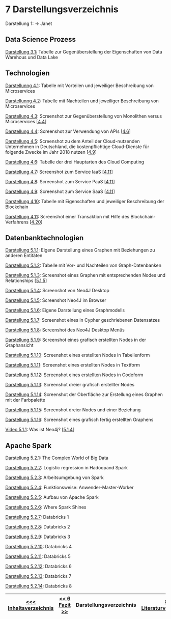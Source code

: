 # 7 Darstellungsverzeichnis

Darstellung 1: -> Janet

## Data Science Prozess

[Darstellung 3.1:](./Data_Science_Prozess/031_Daten_Management.md#Darstellung_31) Tabelle zur Gegenüberstellung der Eigenschaften von Data Warehous und Data Lake

## Technologien

[Darstellunng 4.1](./Technologien/Microservice.md#Darstellung_41): Tabelle mit Vorteilen und jeweiliger Beschreibung von Microservices

[Darstellunng 4.2](./Technologien/Microservice.md#Darstellung_42): Tabelle mit Nachteilen und jeweiliger Beschreibung von Microservices

[Darstellung 4.3](./Technologien/Microservice.md#Darstellung_43): Screenshot zur Gegenüberstellung von Monolithen versus Microservices [[4.4](https://www.redhat.com/de/topics/microservices/what-are-microservices)]

[Darstellung 4.4](./Technologien/API.md#Darstellung_44): Screenshot zur Verwendung von APIs [[4.6](https://www.redhat.com/de/topics/api/what-are-application-programming-interfaces)]

[Darstellung 4.5](./Technologien/Cloud.md#Darstellung_45): Screenshot zu dem Anteil der Cloud-nutzenden Unternehmen in Deutschland, die kostenpflichtige Cloud-Dienste für folgende Zwecke im Jahr 2018 nutzen [[4.9](https://de.statista.com/statistik/daten/studie/381830/umfrage/einsatzzwecke-von-cloud-computing-in-unternehmen-in-deutschland/)]

[Darstellung 4.6](./Technologien/Cloud.md#Darstellung_46): Tabelle der drei Hauptarten des Cloud Computing

[Darstellung 4.7](./Technologien/Cloud.md#Darstellung_47): Screenshot zum Service IaaS [[4.11](https://aws.amazon.com/de/what-is-cloud-computing/?nc1=f_cc)]

[Darstellung 4.8](./Technologien/Cloud.md#Darstellung_48): Screenshot zum Service PaaS [[4.11](https://aws.amazon.com/de/what-is-cloud-computing/?nc1=f_cc)]

[Darstellung 4.9](./Technologien/Cloud.md#Darstellung_49): Screenshot zum Service SaaS [[4.11](https://aws.amazon.com/de/what-is-cloud-computing/?nc1=f_cc)]

[Darstellung 4.10](./Technologien/Blockchain.md#Darstellung_410): Tabelle mit Eigenschaften und jeweiliger Beschreibung der Blockchain

[Darstellung 4.11](./Technologien/Blockchain.md#Darstellung_411): Screenshot einer Transaktion mit Hilfe des Blockchain-Verfahrens [[4.20](https://www.bwi.de/news-blog/blog/blockchain-interview/)]

## Datenbanktechnologien

[Darstellung 5.1.1](./Datenbanktechnologien/Graphdatabase.md#Darstellung_511): Eigene Darstellung eines Graphen mit Beziehungen zu anderen Entitäten

[Darstellung 5.1.2](./Datenbanktechnologien/Graphdatabase.md#Darstellung_512): Tabelle mit Vor- und Nachteilen von Graph-Datenbanken

[Darstellung 5.1.3](./Datenbanktechnologien/Neo4J.md#Darstellung_513): Screenshot eines Graphen mit entsprechenden Nodes und Relationships [[5.1.5](https://neo4j.com/developer/get-started/)]

[Darstellung 5.1.4](./Datenbanktechnologien/Neo4j-Example.md#Darstellung_514): Screenshot von Neo4J Desktop

[Darstellung 5.1.5](./Datenbanktechnologien/Neo4j-Example.md#Darstellung_515): Screenshot Neo4J im Browser

[Darstellung 5.1.6](./Datenbanktechnologien/Neo4j-Example.md#Darstellung_516): Eigene Darstellung eines Graphmodells

[Darstellung 5.1.7](./Datenbanktechnologien/Neo4j-Example.md#Darstellung_517): Screenshot eines in Cypher geschriebenen Datensatzes

[Darstellung 5.1.8](./Datenbanktechnologien/Neo4j-Example.md#Darstellung_518): Screenshot des Neo4J Desktop Menüs

[Darstellung 5.1.9](./Datenbanktechnologien/Neo4j-Example.md#Darstellung_519): Screenshot eines grafisch erstellten Nodes in der Graphansicht

[Darstellung 5.1.10](./Datenbanktechnologien/Neo4j-Example.md#Darstellung_5110): Screenshot eines erstellten Nodes in Tabellenform

[Darstellung 5.1.11](./Datenbanktechnologien/Neo4j-Example.md#Darstellung_5111): Screenshot eines erstellten Nodes in Textform

[Darstellung 5.1.12](./Datenbanktechnologien/Neo4j-Example.md#Darstellung_5112): Screenshot eines erstellten Nodes in Codeform

[Darstellung 5.1.13](./Datenbanktechnologien/Neo4j-Example.md#Darstellung_5113): Screenshot dreier grafisch erstellter Nodes

[Darstellung 5.1.14](./Datenbanktechnologien/Neo4j-Example.md#Darstellung_5114): Screenshot der Oberfläche zur Erstellung eines Graphen mit der Farbpalette

[Darstellung 5.1.15](./Datenbanktechnologien/Neo4j-Example.md#Darstellung_5115): Screenshot dreier Nodes und einer Beziehung

[Darstellung 5.1.16](./Datenbanktechnologien/Neo4j-Example.md#Darstellung_5116): Screenshot eines grafisch fertig erstellten Graphens

[Video 5.1.1](./Datenbanktechnologien/Neo4J.md#Video_511): Was ist Neo4j? [[5.1.4](https://www.youtube.com/watch?v=GM9bB4ytGao)]

## Apache Spark

[Darstellung 5.2.1](./Spark/5_2_1_Entstehung.md#Darstellung_521): The Complex World of Big Data

[Darstellung 5.2.2](./Spark/5_2_2_Vorteile.md#Darstellung_522): Logistic regression in Hadoopand Spark

[Darstellung 5.2.3](./Spark/5_2_2_Vorteile.md#Darstellung_523): Arbeitsumgebung von Spark

[Darstellung 5.2.4](./Spark/5_2_3_Funktionsweise.md#Darstellung_524): Funktionsweise: Anwender-Master-Worker

[Darstellung 5.2.5](./Spark/5_2_4_Architektur.md#Darstellung_525): Aufbau von Apache Spark

[Darstellung 5.2.6](./Spark/5_2_4_Architektur.md#Darstellung_526): Where Spark Shines

[Darstellung 5.2.7](./Spark/5_2_5_Praxis.md#Darstellung_527): Databricks 1

[Darstellung 5.2.8](./Spark/5_2_5_Praxis.md#Darstellung_528): Databricks 2

[Darstellung 5.2.9](./Spark/5_2_5_Praxis.md#Darstellung_529): Databricks 3

[Darstellung 5.2.10](./Spark/5_2_5_Praxis.md#Darstellung_5210): Databricks 4

[Darstellung 5.2.11](./Spark/5_2_5_Praxis.md#Darstellung_5211): Databricks 5

[Darstellung 5.2.12](./Spark/5_2_5_Praxis.md#Darstellung_5212): Databricks 6

[Darstellung 5.2.13](./Spark/5_2_5_Praxis.md#Darstellung_5213): Databricks 7

[Darstellung 5.2.14](./Spark/5_2_5_Praxis.md#Darstellung_5214): Databricks 8

| [&lt;&lt;&lt; Inhaltsverzeichnis](./readme.md) | [&lt;&lt; 6 Fazit &gt;&gt;](fazit.md) | Darstellungsverzeichnis | [8 Literaturverzeichnis](Literaturverzeichnis.md) |
|------------------------------------------------|---------------------------------------|-------------------------|---------------------------------------------------|
